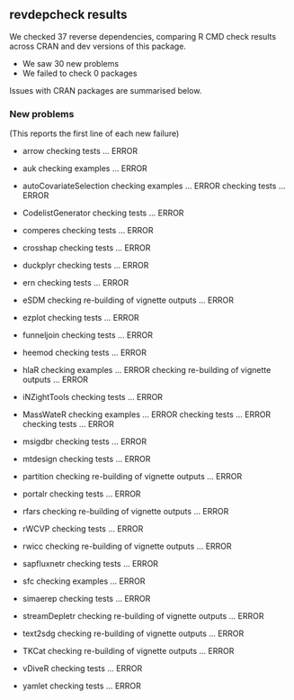 ## revdepcheck results

We checked 37 reverse dependencies, comparing R CMD check results across CRAN and dev versions of this package.

 * We saw 30 new problems
 * We failed to check 0 packages

Issues with CRAN packages are summarised below.

### New problems
(This reports the first line of each new failure)

* arrow
  checking tests ... ERROR

* auk
  checking examples ... ERROR

* autoCovariateSelection
  checking examples ... ERROR
  checking tests ... ERROR

* CodelistGenerator
  checking tests ... ERROR

* comperes
  checking tests ... ERROR

* crosshap
  checking tests ... ERROR

* duckplyr
  checking tests ... ERROR

* ern
  checking tests ... ERROR

* eSDM
  checking re-building of vignette outputs ... ERROR

* ezplot
  checking tests ... ERROR

* funneljoin
  checking tests ... ERROR

* heemod
  checking tests ... ERROR

* hlaR
  checking examples ... ERROR
  checking re-building of vignette outputs ... ERROR

* iNZightTools
  checking tests ... ERROR

* MassWateR
  checking examples ... ERROR
  checking tests ... ERROR
  checking tests ... ERROR

* msigdbr
  checking tests ... ERROR

* mtdesign
  checking tests ... ERROR

* partition
  checking re-building of vignette outputs ... ERROR

* portalr
  checking tests ... ERROR

* rfars
  checking re-building of vignette outputs ... ERROR

* rWCVP
  checking tests ... ERROR

* rwicc
  checking re-building of vignette outputs ... ERROR

* sapfluxnetr
  checking tests ... ERROR

* sfc
  checking examples ... ERROR

* simaerep
  checking tests ... ERROR

* streamDepletr
  checking re-building of vignette outputs ... ERROR

* text2sdg
  checking re-building of vignette outputs ... ERROR

* TKCat
  checking re-building of vignette outputs ... ERROR

* vDiveR
  checking tests ... ERROR

* yamlet
  checking tests ... ERROR

